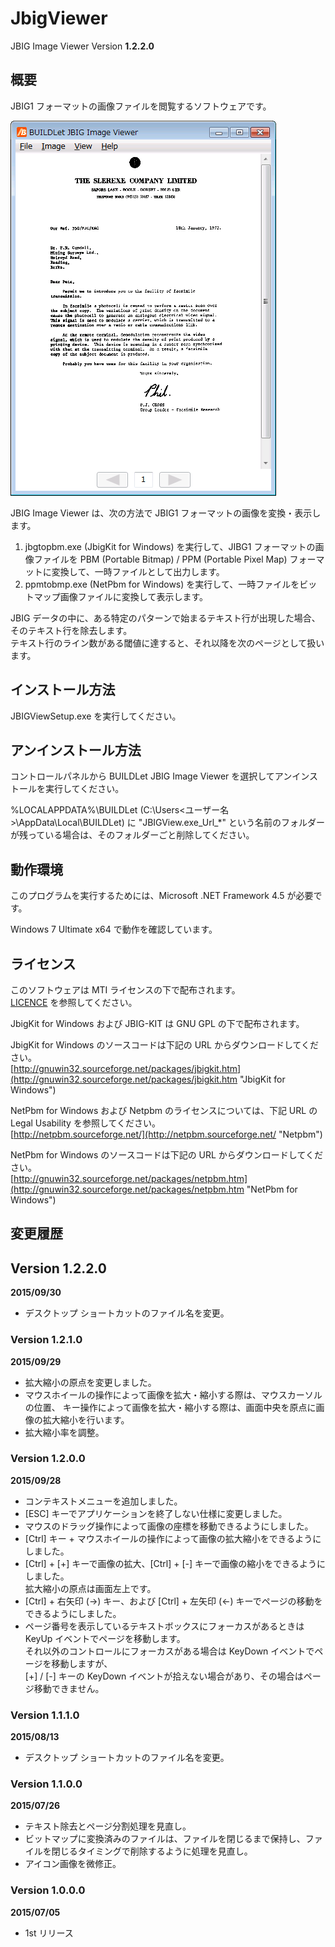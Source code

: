 JbigViewer
==========

JBIG Image Viewer Version **1.2.2.0**


概要
----
JBIG1 フォーマットの画像ファイルを閲覧するソフトウェアです。  

![Screenshot](/images/JBIGView.png "Screenshot")

JBIG Image Viewer は、次の方法で JBIG1 フォーマットの画像を変換・表示します。  
  1. jbgtopbm.exe (JbigKit for Windows) を実行して、JIBG1 フォーマットの画像ファイルを 
     PBM (Portable Bitmap) / PPM (Portable Pixel Map) フォーマットに変換して、一時ファイルとして出力します。
  2. ppmtobmp.exe (NetPbm for Windows) を実行して、一時ファイルをビットマップ画像ファイルに変換して表示します。

JBIG データの中に、ある特定のパターンで始まるテキスト行が出現した場合、そのテキスト行を除去します。  
テキスト行のライン数がある閾値に達すると、それ以降を次のページとして扱います。


インストール方法
----------------
JBIGViewSetup.exe を実行してください。


アンインストール方法
--------------------
コントロールパネルから BUILDLet JBIG Image Viewer を選択してアンインストールを実行してください。  
  
%LOCALAPPDATA%\BUILDLet (C:\Users\<ユーザー名>\AppData\Local\BUILDLet) に "JBIGView.exe_Url_*"
という名前のフォルダーが残っている場合は、そのフォルダーごと削除してください。


動作環境
--------
このプログラムを実行するためには、Microsoft .NET Framework 4.5 が必要です。  
  
Windows 7 Ultimate x64 で動作を確認しています。


ライセンス
----------
このソフトウェアは MTI ライセンスの下で配布されます。  
[LICENCE](/LICENSE "LICENSE") を参照してください。


JbigKit for Windows および JBIG-KIT は GNU GPL の下で配布されます。  

JbigKit for Windows のソースコードは下記の URL からダウンロードしてください。  
[http://gnuwin32.sourceforge.net/packages/jbigkit.htm](http://gnuwin32.sourceforge.net/packages/jbigkit.htm "JbigKit for Windows")
  
  
NetPbm for Windows および Netpbm のライセンスについては、下記 URL の Legal Usability を参照してください。  
[http://netpbm.sourceforge.net/](http://netpbm.sourceforge.net/ "Netpbm")  

NetPbm for Windows のソースコードは下記の URL からダウンロードしてください。  
[http://gnuwin32.sourceforge.net/packages/netpbm.htm](http://gnuwin32.sourceforge.net/packages/netpbm.htm "NetPbm for Windows")


変更履歴
--------

## Version 1.2.2.0
**2015/09/30**
* デスクトップ ショートカットのファイル名を変更。


### Version 1.2.1.0
**2015/09/29**  
* 拡大縮小の原点を変更しました。  
* マウスホイールの操作によって画像を拡大・縮小する際は、マウスカーソルの位置、
  キー操作によって画像を拡大・縮小する際は、画面中央を原点に画像の拡大縮小を行います。  
* 拡大縮小率を調整。

### Version 1.2.0.0
**2015/09/28**  
* コンテキストメニューを追加しました。  
* [ESC] キーでアプリケーションを終了しない仕様に変更しました。  
* マウスのドラッグ操作によって画像の座標を移動できるようにしました。  
* [Ctrl] キー + マウスホイールの操作によって画像の拡大縮小をできるようにしました。  
* [Ctrl] + [+] キーで画像の拡大、[Ctrl] + [-] キーで画像の縮小をできるようにしました。  
  拡大縮小の原点は画面左上です。
* [Ctrl] + 右矢印 (→) キー、および [Ctrl] + 左矢印 (←) キーでページの移動をできるようにしました。  
* ページ番号を表示しているテキストボックスにフォーカスがあるときは KeyUp イベントでページを移動します。  
  それ以外のコントロールにフォーカスがある場合は KeyDown イベントでページを移動しますが、  
  [+] / [-] キーの KeyDown イベントが拾えない場合があり、その場合はページ移動できません。  

### Version 1.1.1.0
**2015/08/13**  
* デスクトップ ショートカットのファイル名を変更。  

### Version 1.1.0.0
**2015/07/26**  
* テキスト除去とページ分割処理を見直し。  
* ビットマップに変換済みのファイルは、ファイルを閉じるまで保持し、ファイルを閉じるタイミングで削除するように処理を見直し。  
* アイコン画像を微修正。  

### Version 1.0.0.0
**2015/07/05**  
* 1st リリース
